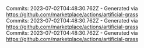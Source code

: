 Commits: 2023-07-02T04:48:30.762Z - Generated via https://github.com/marketplace/actions/artificial-grass
<br>
Commits: 2023-07-02T04:48:30.762Z - Generated via https://github.com/marketplace/actions/artificial-grass
<br>
Commits: 2023-07-02T04:48:30.762Z - Generated via https://github.com/marketplace/actions/artificial-grass
<br>
